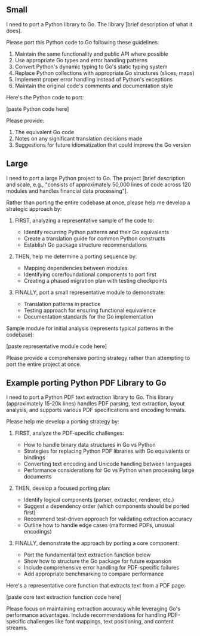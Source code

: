 ## Small

I need to port a Python library to Go. The library [brief description of what it does].

Please port this Python code to Go following these guidelines:
1. Maintain the same functionality and public API where possible
2. Use appropriate Go types and error handling patterns
3. Convert Python's dynamic typing to Go's static typing system
4. Replace Python collections with appropriate Go structures (slices, maps)
5. Implement proper error handling instead of Python's exceptions
6. Maintain the original code's comments and documentation style

Here's the Python code to port:

[paste Python code here]

Please provide:
1. The equivalent Go code
2. Notes on any significant translation decisions made
3. Suggestions for future idiomatization that could improve the Go version

## Large

I need to port a large Python project to Go. The project [brief description and scale, e.g., "consists of approximately 50,000 lines of code across 120 modules and handles financial data processing"].

Rather than porting the entire codebase at once, please help me develop a strategic approach by:

1. FIRST, analyzing a representative sample of the code to:
    - Identify recurring Python patterns and their Go equivalents
    - Create a translation guide for common Python constructs
    - Establish Go package structure recommendations

2. THEN, help me determine a porting sequence by:
    - Mapping dependencies between modules
    - Identifying core/foundational components to port first
    - Creating a phased migration plan with testing checkpoints

3. FINALLY, port a small representative module to demonstrate:
    - Translation patterns in practice
    - Testing approach for ensuring functional equivalence
    - Documentation standards for the Go implementation

Sample module for initial analysis (represents typical patterns in the codebase):

[paste representative module code here]

Please provide a comprehensive porting strategy rather than attempting to port the entire project at once.

## Example porting Python PDF Library to Go

I need to port a Python PDF text extraction library to Go. This library (approximately 15-20k lines) handles PDF parsing, text extraction, layout analysis, and supports various PDF specifications and encoding formats.

Please help me develop a porting strategy by:

1. FIRST, analyze the PDF-specific challenges:
    - How to handle binary data structures in Go vs Python
    - Strategies for replacing Python PDF libraries with Go equivalents or bindings
    - Converting text encoding and Unicode handling between languages
    - Performance considerations for Go vs Python when processing large documents

2. THEN, develop a focused porting plan:
    - Identify logical components (parser, extractor, renderer, etc.)
    - Suggest a dependency order (which components should be ported first)
    - Recommend test-driven approach for validating extraction accuracy
    - Outline how to handle edge cases (malformed PDFs, unusual encodings)

3. FINALLY, demonstrate the approach by porting a core component:
    - Port the fundamental text extraction function below
    - Show how to structure the Go package for future expansion
    - Include comprehensive error handling for PDF-specific failures
    - Add appropriate benchmarking to compare performance

Here's a representative core function that extracts text from a PDF page:

[paste core text extraction function code here]

Please focus on maintaining extraction accuracy while leveraging Go's performance advantages. Include recommendations for handling PDF-specific challenges like font mappings, text positioning, and content streams.